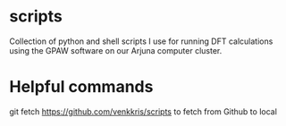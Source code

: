 # scripts
Collection of python and shell scripts I use for running DFT calculations using the GPAW software on our Arjuna computer cluster.

# Helpful commands
git fetch https://github.com/venkkris/scripts to fetch from Github to local
